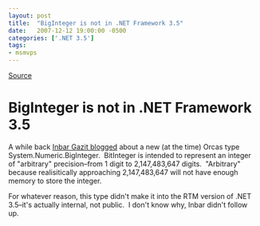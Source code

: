 ```yaml
---
layout: post
title:  "BigInteger is not in .NET Framework 3.5"
date:   2007-12-12 19:00:00 -0500
categories: ['.NET 3.5']
tags:
- msmvps
---
```

[Source](http://blogs.msmvps.com/peterritchie/2007/12/13/biginteger-is-not-in-net-framework-3-5/ "Permalink to BigInteger is not in .NET Framework 3.5")

# BigInteger is not in .NET Framework 3.5

A while back [Inbar Gazit blogged][1] about a new (at the time) Orcas type System.Numeric.BigInteger.  BitInteger is intended to represent an integer of "arbitrary" precision–from 1 digit to 2,147,483,647 digits.  "Arbitrary" because realisitically approaching 2,147,483,647 will not have enough memory to store the integer.

For whatever reason, this type didn't make it into the RTM version of .NET 3.5–it's actually internal, not public.  I don't know why, Inbar didn't follow up.

[1]: http://blogs.msdn.com/bclteam/archive/2007/01/16/introducing-system-numeric-biginteger-inbar-gazit.aspx

